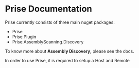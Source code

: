 # Prise Documentation
Prise currently consists of three main nuget packages:
* Prise
* Prise.Plugin
* Prise.AssemblyScanning.Discovery

To know more about **Assembly Discovery**, please see the docs.

In order to use Prise, it is required to setup a Host and Remote
